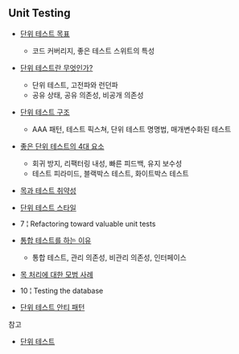## Unit Testing

* [단위 테스트 목표](Goal-Of-Unit-Testing/Goal-Of-Unit-Testing.md)
  * 코드 커버리지, 좋은 테스트 스위트의 특성

* [단위 테스트란 무엇인가?](What-Is-A-Unit-Test/What-Is-A-Unit-Test.md)
  * 단위 테스트, 고전파와 런던파
  * 공유 상태, 공유 의존성, 비공개 의존성

* [단위 테스트 구조](The-Anatomy-Of-A-Unit-Test/The-Anatomy-Of-A-Unit-Test.md)
  * AAA 패턴, 테스트 픽스쳐, 단위 테스트 명명법, 매개변수화된 테스트

* [좋은 단위 테스트의 4대 요소](Good-Unit-Test/Good-Unit-Test.md)
  * 회귀 방지, 리팩터링 내성, 빠른 피드백, 유지 보수성
  * 테스트 피라미드, 블랙박스 테스트, 화이트박스 테스트

* [목과 테스트 취약성](Mocks-And-Test-Fragility/Mocks-And-Test-Fragility.md)
  
* [단위 테스트 스타일](Styles-Of-Unit-Testing/Styles-Of-Unit-Testing.md)
* 7 ¦ Refactoring toward valuable unit tests
* [통합 테스트를 하는 이유](Why-Integration-Testing/Why-Integration-Testing.md)
  * 통합 테스트, 관리 의존성, 비관리 의존성, 인터페이스

* [목 처리에 대한 모범 사례](Mocking-Best-Practices/Mocking-Best-Practices.md)
* 10 ¦ Testing the database
* [단위 테스트 안티 패턴](Unit-Testing-Anti-Patterns/Unit-Testing-Anti-Patterns.md) 



참고

* [단위 테스트](http://www.kyobobook.co.kr/product/detailViewKor.laf?mallGb=KOR&ejkGb=KOR&barcode=9791161755748)